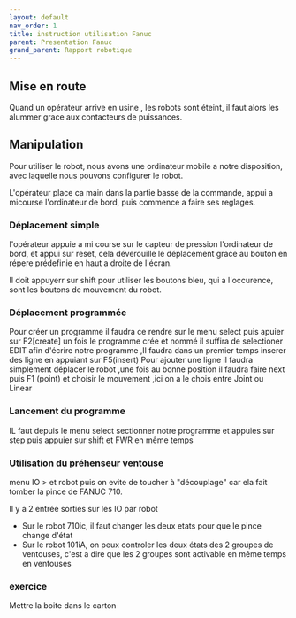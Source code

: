 ```yaml
---
layout: default
nav_order: 1
title: instruction utilisation Fanuc
parent: Presentation Fanuc
grand_parent: Rapport robotique
---
```



## Mise en route
Quand un opérateur arrive en usine , les robots sont éteint, il faut alors les alummer grace aux contacteurs de puissances.


## Manipulation
Pour utiliser le robot, nous avons une ordinateur mobile a notre disposition, avec laquelle nous pouvons configurer le robot.

L'opérateur place ca main dans la partie basse de la commande, appui a micourse l'ordinateur de bord, puis commence a faire ses reglages.

### Déplacement simple
l'opérateur appuie a mi course sur le capteur de pression l'ordinateur de bord, et appui sur reset, cela déverouille le déplacement grace au bouton en répere prédefinie en haut a droite de l'écran.

Il doit appuyerr sur shift pour utiliser les boutons bleu, qui a l'occurence, sont les boutons de mouvement du robot.

### Déplacement programmée
Pour créer un programme il faudra ce rendre sur le menu select puis apuier sur F2[create]
un fois le programme crée et nommé il suffira de selectioner EDIT afin d'écrire notre programme ,Il faudra dans un premier temps inserer des ligne en appuiant sur F5(insert)
Pour ajouter une ligne il faudra simplement déplacer le robot ,une fois au bonne position il faudra faire next puis F1 (point) et choisir le mouvement ,ici on a le chois entre Joint ou Linear 



### Lancement du programme 

IL faut depuis le menu select sectionner notre programme et appuies sur step puis appuier sur shift et FWR en même temps 


### Utilisation du préhenseur ventouse
menu IO > et robot puis on evite de toucher à "découplage" car ela fait tomber la pince de FANUC 710.

Il y a 2 entrée sorties sur les IO par robot

* Sur le robot 710ic, il faut changer les deux etats pour que le pince change d'état
* Sur le robot 101iA, on peux controler les deux états des 2 groupes de ventouses, c'est a dire que les 2 groupes sont activable en même temps en ventouses

### exercice
Mettre la boite dans le carton



